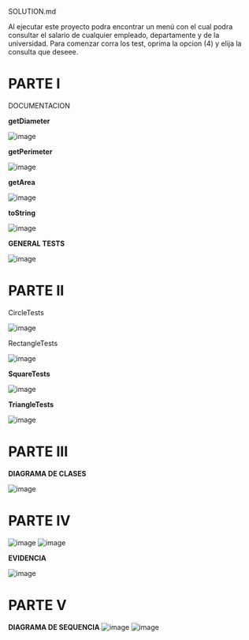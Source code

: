 SOLUTION.md

Al ejecutar este proyecto podra encontrar un menú con el cual podra consultar el salario de cualquier empleado, departamente y de la universidad. Para comenzar corra los test, oprima la opcion (4) y elija la consulta que deseee.

# PARTE I
DOCUMENTACION

**getDiameter**


![image](https://user-images.githubusercontent.com/78616272/113583047-bff21300-95ee-11eb-9438-4abb2c9d7671.png)


**getPerimeter**


![image](https://user-images.githubusercontent.com/78616272/113583137-def0a500-95ee-11eb-96e0-1d3f0e6c0cf8.png)



**getArea**


![image](https://user-images.githubusercontent.com/78616272/113583198-f6c82900-95ee-11eb-821a-c4c986cdbba8.png)


**toString**


![image](https://user-images.githubusercontent.com/78616272/113583340-25de9a80-95ef-11eb-90e7-08e3fb610c91.png)



**GENERAL TESTS**


![image](https://user-images.githubusercontent.com/78616272/113583431-3f7fe200-95ef-11eb-9b8d-1b69439c8b63.png)


# PARTE II

CircleTests


![image](https://user-images.githubusercontent.com/78616272/113583681-95548a00-95ef-11eb-80c0-7a9c13eb4a3f.png)


RectangleTests


![image](https://user-images.githubusercontent.com/78616272/113583819-bae19380-95ef-11eb-8aa0-285d1f9d7042.png)


**SquareTests**


![image](https://user-images.githubusercontent.com/78616272/113583923-da78bc00-95ef-11eb-9d32-12430655e0f4.png)



**TriangleTests**


![image](https://user-images.githubusercontent.com/78616272/113583648-87066e00-95ef-11eb-895f-9b5ee7ee20fc.png)


# PARTE III

**DIAGRAMA DE CLASES**

![image](https://user-images.githubusercontent.com/78616272/113584934-2841f400-95f1-11eb-88a9-55cb9a6724c9.png)



# PARTE IV

![image](https://user-images.githubusercontent.com/78616272/113584542-a18d1700-95f0-11eb-8744-5d77f5f6fa68.png)
![image](https://user-images.githubusercontent.com/78616272/113584576-ad78d900-95f0-11eb-91dc-7c6ace10e720.png)

**EVIDENCIA**

![image](https://user-images.githubusercontent.com/78616272/113584840-02b4ea80-95f1-11eb-9751-e19b3b7457b9.png)



# PARTE V

**DIAGRAMA DE SEQUENCIA**
![image](https://user-images.githubusercontent.com/78616272/113585022-427bd200-95f1-11eb-8980-5fbe5d3e6275.png)
![image](https://user-images.githubusercontent.com/78616272/113585053-50c9ee00-95f1-11eb-977e-c40f0ae23faa.png)



